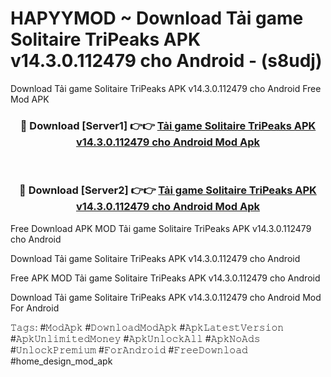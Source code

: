 # HAPYYMOD ~ Download Tải game Solitaire TriPeaks APK v14.3.0.112479 cho Android - (s8udj)
Download Tải game Solitaire TriPeaks APK v14.3.0.112479 cho Android Free Mod APK

<div align="center">
<h3>🔴 Download [Server1] 👉👉 <a href="https://apk-comot.site?title=Tải_game_Solitaire_TriPeaks_APK_v14.3.0.112479_cho_Android">Tải game Solitaire TriPeaks APK v14.3.0.112479 cho Android Mod Apk</a></h3><br>

<h3>🔴 Download [Server2] 👉👉 <a href="https://apk-comot.site?title=Tải_game_Solitaire_TriPeaks_APK_v14.3.0.112479_cho_Android">Tải game Solitaire TriPeaks APK v14.3.0.112479 cho Android Mod Apk</a></h3>
</div>


Free Download APK MOD Tải game Solitaire TriPeaks APK v14.3.0.112479 cho Android

Download Tải game Solitaire TriPeaks APK v14.3.0.112479 cho Android 

Free APK MOD Tải game Solitaire TriPeaks APK v14.3.0.112479 cho Android 

Download Tải game Solitaire TriPeaks APK v14.3.0.112479 cho Android Mod For Android

𝚃𝚊𝚐𝚜: #𝙼𝚘𝚍𝙰𝚙𝚔 #𝙳𝚘𝚠𝚗𝚕𝚘𝚊𝚍𝙼𝚘𝚍𝙰𝚙𝚔 #𝙰𝚙𝚔𝙻𝚊𝚝𝚎𝚜𝚝𝚅𝚎𝚛𝚜𝚒𝚘𝚗 #𝙰𝚙𝚔𝚄𝚗𝚕𝚒𝚖𝚒𝚝𝚎𝚍𝙼𝚘𝚗𝚎𝚢 #𝙰𝚙𝚔𝚄𝚗𝚕𝚘𝚌𝚔𝙰𝚕𝚕 #𝙰𝚙𝚔𝙽𝚘𝙰𝚍𝚜 #𝚄𝚗𝚕𝚘𝚌𝚔𝙿𝚛𝚎𝚖𝚒𝚞𝚖 #𝙵𝚘𝚛𝙰𝚗𝚍𝚛𝚘𝚒𝚍 #𝙵𝚛𝚎𝚎𝙳𝚘𝚠𝚗𝚕𝚘𝚊𝚍 #home_design_mod_apk